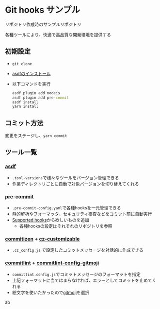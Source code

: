 # Git hooks サンプル

リポジトリ作成時のサンプルリポジトリ

各種ツールにより、快適で高品質な開発環境を提供する

## 初期設定

- `git clone`
- [asdfのインストール](https://asdf-vm.com/guide/getting-started.html)
- 以下コマンドを実行

  ```cmd
  asdf plugin add nodejs
  asdf plugin add pre-commit
  asdf install
  yarn install
  ```

## コミット方法

変更をステージし、`yarn commit`

## ツール一覧

### [asdf](https://asdf-vm.com/)

- `.tool-versions`で様々なツールをバージョン管理できる
- 作業ディレクトリごとに自動で対象バージョンを切り替えてくれる

### [pre-commit](https://pre-commit.com/)

- `.pre-commit-config.yaml`で各種hooksを一元管理できる
- 静的解析やフォーマッタ、セキュリティ検査などをコミット前に自動実行
- [Supported hooks](https://pre-commit.com/hooks.html)から欲しいものを追加
  - 各種hooksの設定はそれぞれのリポジトリを参照

### [commitizen](https://github.com/commitizen/cz-cli) + [cz-customizable](https://github.com/leoforfree/cz-customizable#steps)

- `.cz_config.js` で設定したコミットメッセージを対話的に作成できる

### [commitlint](https://commitlint.js.org/#/) + [commitlint-config-gitmoji](https://github.com/arvinxx/gitmoji-commit-workflow/tree/master/packages/commitlint-config)

- `commitlint.config.js`でコミットメッセージのフォーマットを指定
- 上記フォーマットに当てはまらなければ、エラーとしてコミットを止めてくれる
- 絵文字を使いたかったので[gitmoji](https://gitmoji.dev/)を選択

ab
